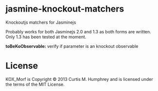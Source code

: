 jasmine-knockout-matchers
=========================

Knockoutjs matchers for Jasminejs

Probably works for both Jasminejs 2.0 and 1.3 as both forms are written. Only 1.3 has been tested at the moment.

**toBeKoObservable:** verify if parameter is an knockout observable

# License
KOX_Morf is Copyright © 2013 Curtis M. Humphrey and is licensed under the terms of the MIT License.